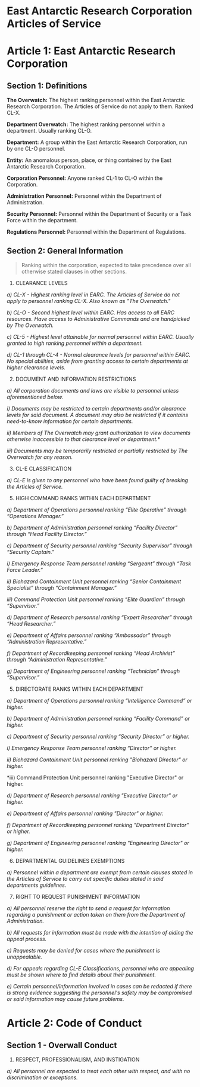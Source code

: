 # **East Antarctic Research Corporation Articles of Service**

# **Article 1: East Antarctic Research Corporation**

## **Section 1: Definitions**

**The Overwatch:** The highest ranking personnel within the East Antarctic Research Corporation. The Articles of Service do not apply to them. Ranked CL-X.

**Department Overwatch:** The highest ranking personnel within a department. Usually ranking CL-O.

**Department:** A group within the East Antarctic Research Corporation, run by one CL-O personnel.

**Entity:** An anomalous person, place, or thing contained by the East Antarctic Research Corporation.

**Corporation Personnel:** Anyone ranked CL-1 to CL-O within the Corporation.

**Administration Personnel:** Personnel within the Department of Administration.

**Security Personnel:** Personnel within the Department of Security or a Task Force within the department.

**Regulations Personnel:** Personnel within the Department of Regulations.



## **Section 2: General Information**
> Ranking within the corporation, expected to take precedence over all otherwise stated clauses in other sections.

1) CLEARANCE LEVELS

*a) CL-X - Highest ranking level in EARC. The Articles of Service do not apply to personnel ranking CL-X. Also known as "The Overwatch."*

*b) CL-O - Second highest level within EARC. Has access to all EARC resources. Have access to Administrative Commands and are handpicked by The Overwatch.*

*c) CL-5 - Highest level attainable for normal personnel within EARC. Usually granted to high ranking personnel within a department.*

*d) CL-1 through CL-4 - Normal clearance levels for personnel within EARC. No special abilities, aside from granting access to certain departments at higher clearance levels.*

2) DOCUMENT AND INFORMATION RESTRICTIONS

*a) All corporation documents and laws are visible to personnel unless aforementioned below.*

*i) Documents may be restricted to certain departments and/or clearance levels for said document. A document may also be restricted if it contains need-to-know information for certain departments.*

*ii) Members of The Overwatch may grant authorization to view documents otherwise inaccessible to that clearance level or department.**

*iii) Documents may be temporarily restricted or partially restricted by The Overwatch for any reason.*

3) CL-E CLASSIFICATION

*a) CL-E is given to any personnel who have been found guilty of breaking the Articles of Service.*

5) HIGH COMMAND RANKS WITHIN EACH DEPARTMENT

*a) Department of Operations personnel ranking “Elite Operative” through “Operations Manager.”*

*b) Department of Administration personnel ranking “Facility Director” through “Head Facility Director.”*

*c) Department of Security personnel ranking “Security Supervisor” through “Security Captain.”*

*i) Emergency Response Team personnel ranking “Sergeant” through “Task Force Leader.”*

*ii) Biohazard Containment Unit personnel ranking “Senior Containment Specialist” through “Containment Manager.”*

*iii) Command Protection Unit personnel ranking “Elite Guardian” through “Supervisor.”*

*d) Department of Research personnel ranking “Expert Researcher” through “Head Researcher.”*

*e) Department of Affairs personnel ranking “Ambassador” through “Administration Representative.”*

*f) Department of Recordkeeping personnel ranking “Head Archivist” through “Administration Representative.”*

*g) Department of Engineering personnel ranking “Technician” through “Supervisor.”*

5) DIRECTORATE RANKS WITHIN EACH DEPARTMENT

*a) Department of Operations personnel ranking “Intelligence Command” or higher.*

*b) Department of Administration personnel ranking “Facility Command” or higher.*

*c) Department of Security personnel ranking “Security Director” or higher.*

*i) Emergency Response Team personnel ranking “Director” or higher.*

*ii) Biohazard Containment Unit personnel ranking "Biohazard Director" or higher.*

*iii) Command Protection Unit personnel ranking "Executive Director" or higher.

*d) Department of Research personnel ranking "Executive Director" or higher.*

*e) Department of Affairs personnel ranking "Director" or higher.*

*f) Department of Recordkeeping personnel ranking "Department Director" or higher.*

*g) Department of Engineering personnel ranking "Engineering Director" or higher.*

6) DEPARTMENTAL GUIDELINES EXEMPTIONS

*a) Personnel within a department are exempt from certain clauses stated in the Articles of Service to carry out specific duties stated in said departments guidelines.*

7) RIGHT TO REQUEST PUNISHMENT INFORMATION

*a) All personnel reserve the right to send a request for information regarding a punishment or action taken on them from the Department of Administration.*

*b) All requests for information must be made with the intention of aiding the appeal process.*

*c) Requests may be denied for cases where the punishment is unappealable.*

*d) For appeals regarding CL-E Classifications, personnel who are appealing must be shown where to find details about their punishment.*

*e) Certain personnel/information involved in cases can be redacted if there is strong evidence suggesting the personnel's safety may be compromised or said information may cause future problems.*




# **Article 2: Code of Conduct**

## **Section 1 - Overwall Conduct**

1. RESPECT, PROFESSIONALISM, AND INSTIGATION

*a) All personnel are expected to treat each other with respect, and with no discrimination or exceptions.*

